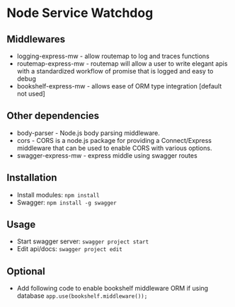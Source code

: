 # Node Service Watchdog
## Middlewares
* logging-express-mw -  allow routemap to log and traces functions
* routemap-express-mw - routemap will allow a user to write elegant apis with a standardized workflow of promise that is logged and easy to debug
* bookshelf-express-mw - allows ease of ORM type integration [default not used]

## Other dependencies
* body-parser - Node.js body parsing middleware.
* cors - CORS is a node.js package for providing a Connect/Express middleware that can be used to enable CORS with various options.
* swagger-express-mw - express middle using swagger routes

## Installation
* Install modules: ```npm install```
* Swagger: ```npm install -g swagger```

## Usage
* Start swagger server: ```swagger project start```
* Edit api/docs: ```swagger project edit```

## Optional
* Add following code to enable bookshelf middleware ORM if using database ```app.use(bookshelf.middleware());```
